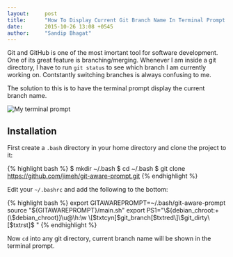 ```yaml
---
layout:     post
title:      "How To Display Current Git Branch Name In Terminal Prompt In Ubuntu?"
date:       2015-10-26 13:08 +0545
author:     "Sandip Bhagat"
---
```


Git and GitHub is one of the most imortant tool for software development.
One of its great feature is branching/merging. Whenever I am inside a git directory, I have to run `git status` to see which branch I am currently working on. Contstantly switching branches is always confusing to me.

The solution to this is to have the terminal prompt display the current branch name.

![My terminal prompt](https://farm6.staticflickr.com/5734/22459069076_e69af8100f_z_d.jpg)

## Installation

First create a `.bash` directory in your home directory and clone the project to it:

{% highlight bash %}
$ mkdir ~/.bash
$ cd ~/.bash
$ git clone https://github.com/jimeh/git-aware-prompt.git
{% endhighlight %}

Edit your `~/.bashrc` and add the following to the bottom:

{% highlight bash %}
export GITAWAREPROMPT=~/.bash/git-aware-prompt
source "${GITAWAREPROMPT}/main.sh"
export PS1="\${debian_chroot:+(\$debian_chroot)}\u@\h:\w \[$txtcyn\]\$git_branch\[$txtred\]\$git_dirty\[$txtrst\]\$ "
{% endhighlight %}

Now `cd` into any git directory, current branch name will be shown in the terminal prompt.